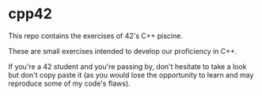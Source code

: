# cpp42

This repo contains the exercises of 42's C++ piscine. 

These are small exercises intended to develop our proficiency in C++.

If you're a 42 student and you're passing by, don't hesitate to take a look but don't copy paste it (as you would lose the opportunity to learn and may reproduce some of my code's flaws).
